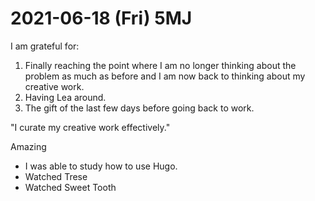 # 2021-06-18 (Fri) 5MJ

I am grateful for:

1. Finally reaching the point where I am no longer thinking about the problem as much as before and I am now back to thinking about my creative work.
2. Having Lea around.
3. The gift of the last few days before going back to work.

"I curate my creative work effectively."

Amazing

- I was able to study how to use Hugo.
- Watched Trese
- Watched Sweet Tooth

